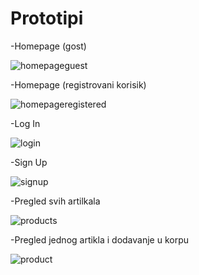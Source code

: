 # Prototipi

-Homepage (gost)

![homepageguest](https://github.com/OOAD-2023-2024/Tim32_Modern_home/assets/148446321/ccfc751e-5b38-4251-82b1-10d20fc155da)

-Homepage (registrovani korisik)

![homepageregistered](https://github.com/OOAD-2023-2024/Tim32_Modern_home/assets/148446321/8a421234-364a-4def-9ba9-fc53d43a39cf)

-Log In 

![login](https://github.com/OOAD-2023-2024/Tim32_Modern_home/assets/148446321/24f3be51-eb67-4863-8ce3-96ccdfe19564)

-Sign Up

![signup](https://github.com/OOAD-2023-2024/Tim32_Modern_home/assets/148446321/5f054baa-d0eb-4a39-9801-711c755bc779)

-Pregled svih artilkala

![products](https://github.com/OOAD-2023-2024/Tim32_Modern_home/assets/148446321/7ccff450-a379-4605-95d7-ade2e54ba031)

-Pregled jednog artikla i dodavanje u korpu

![product](https://github.com/OOAD-2023-2024/Tim32_Modern_home/assets/148446321/c0a3f9fa-3cae-4ad2-9ceb-df16bea84e57)
